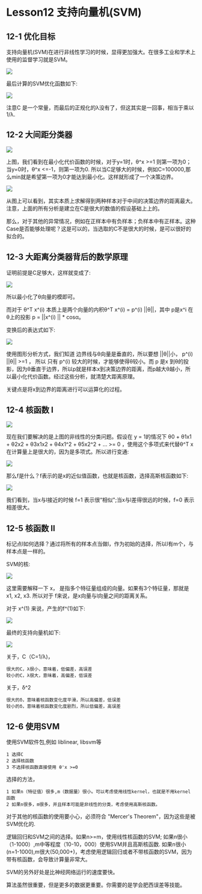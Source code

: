 # Lesson12 支持向量机(SVM)

## 12-1 优化目标

支持向量机(SVM)在进行非线性学习的时候，显得更加强大。在很多工业和学术上使用的监督学习就是SVM。

![](../../res/quant/12_1.png)

最后计算的SVM优化函数如下:

![](../../res/quant/12_2.png)

注意C 是一个常量，而最后的正规化的λ没有了，但这其实是一回事，相当于乘以1/λ.

## 12-2 大间距分类器

![](../../res/quant/12_3.png)

上图，我们看到在最小化代价函数的时候，对于y=1时，θ^x >=1 则第一项为0；当y=0时，θ^x <=-1，则第一项为0. 所以当C足够大的时候，例如C=100000,那么min就是希望第一项为0才能达到最小化。这样就形成了一个决策边界。

![](../../res/quant/12_4.png)

从图上可以看到，其实本质上求解得到两种样本对于中间的决策边界的距离最大。注意，上面的所有分析是建立在C是很大的数值的假设基础上上的。

那么，对于其他的异常情况，例如在正样本中有负样本；负样本中有正样本。这种Case是否能够处理呢？这是可以的，当选取的C不是很大的时候，是可以很好的拟合的。

## 12-3 大距离分类器背后的数学原理

证明前提是C足够大，这样就变成了:

![](../../res/quant/12_5.png)

所以最小化了θ向量的模即可。

而对于 θ^T x^(i) 本质上是两个向量的内积θ^T x^(i) = p^(i) ||θ||，其中 p是x^i 在θ上的投影 p = ||x^(i) || * cosα。

变换后的表达式如下:

![](../../res/quant/12_6.png)

使用图形分析方式，我们知道 边界线与θ向量是垂直的，所以要想 ||θ||小， p^(i) ||θ|| >=1 ， 所以 只有 p^(i) 较大的时候，才能够使得θ较小。而 p 是x 到θ的投影，因为θ垂直于边界，所以p就是样本x到决策边界的距离，而p越大θ越小，所以最小化代价函数。经过这些分析，就清楚大距离原理。

关键点是将x到边界的距离进行可以运算化的过程。

## 12-4 核函数 I

![](../../res/quant/12_7.png)

现在我们要解决的是上图的非线性的分类问题。假设在 y = 1的情况下 θ0 + θ1x1 + θ2x2 + θ3x1x2 + θ4x1^2 + θ5x2^2 + ... >= 0 ，使用这个多项式来代替θ^T x 在计算量上是很大的，因为是多项式。所以进行变通:

![](../../res/quant/12_8.png)

那么f是什么？f表示的是x的近似值函数，也就是核函数，选择高斯核函数如下:

![](../../res/quant/12_9.png)

我们看到，当x与l接近的时候 f=1 表示很“相似";当x与l差得很远的时候，f=0 表示相差很大。

## 12-5 核函数 II

标记点l如何选择？通过将所有的样本点当做l，作为初始的选择，所以l有m个，与样本点是一样的。

SVM的核:

![](../../res/quant/12_10.png)

这里需要解释一下 x， 是指多个特征量组成的向量。如果有3个特征量，那就是 x1, x2, x3. 所以对于 f来说，是x向量与l向量之间的距离关系。

对于 x^\(1) 来说，产生的f^\(1)如下:

![](../../res/quant/12_11.png)

最终的支持向量机如下:

![](../../res/quant/12_12.png)

关于，C（C=1/λ)，

	很大的C，λ很小，意味着，低偏差，高误差
	较小的C，λ很大，意味着，高偏差，低误差
	
关于，δ^2

	很大的δ，意味着核函数变化度平滑，所以高偏差，低误差
	较小的δ，意味着核函数变化度剧烈，所以低偏差，高误差
	
## 12-6 使用SVM

使用SVM软件包,例如 liblinear, libsvm等

	1 选择C
	2 选择核函数
	3 不选择核函数直接使用 θ'x >=0 
	
选择的方法，

	1 如果n（特征值）很多,m（数据量）很小。可以考虑使用线性kernel，也就是不用kernel 函数
	2 如果n很多，m很多，并且样本可能是非线性的分类，考虑使用高斯核函数。
	
对于其他的核函数的使用要小心，必须符合 "Mercer's Theorem"，因为这些是被SVM优化的.

逻辑回归和SVM之间的选择。如果n>=m，使用线性核函数的SVM; 如果n很小（1-1000）,m中等程度（10-10，000）使用SVM并且高斯核函数. 如果n很小(n=1-1000),m很大(50,000+)，考虑使用逻辑回归或者不带核函数的SVM，因为带有核函数，会导致计算量非常大。

SVM的另外好处是比神经网络运行的速度要快。

算法虽然很重要，但是更多的数据更重要。你需要的是学会肥西误差等技能。
	





